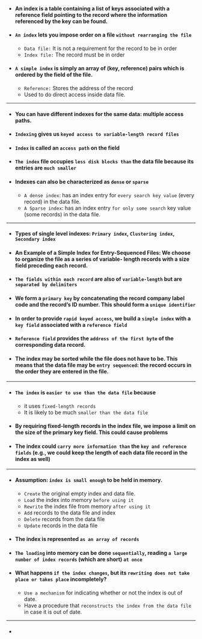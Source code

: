 - #### An index is a table containing a list of keys associated with a reference field pointing to the record where the information referenced by the key can be found.

- #### `An index` lets you impose order on a file `without rearranging the file`
  - `Data file:` It is not a requirement for the record to be in order 
  - `Index file:` The record must be in order

- #### `A simple index` is simply an array of (key, reference) pairs which is ordered by the field of the file.
    - `Reference:` Stores the address of the record
    - Used to do direct access inside data file.

<hr>
    
- #### You can have different indexes for the same data: multiple access paths.
- #### `Indexing` gives us `keyed access to variable-length record files`
- #### `Index` is called an `access path` on the field
- #### `The index` file occupies `less disk blocks than` the data file because its entries are `much smaller`
- #### Indexes can also be characterized as `dense` or `sparse`
   - `A dense index`: has an index entry for `every search key value` (every record) in the data file.
   -  `A Sparse index`: has an index entry `for only some search` key value (some records) in the data file.
   
<hr>

- #### Types of single level indexes: `Primary index`, `Clustering index`, `Secondary index`
- #### An Example of a Simple Index for Entry-Sequenced Files: We choose to organize the file as a series of variable- length records with a size field preceding each record.

- #### `The fields within each record` are also of `variable-length` but are `separated by delimiters`
- ####  We form a `primary key` by concatenating the record company label code and the record’s ID number. This should form a `unique identifier`
- #### In order to provide `rapid keyed access`, we build a `simple index` with a `key field` associated with a `reference field`
- #### `Reference field` provides the `address of the first byte` of the corresponding data record.
- #### The index may be sorted while the file does not have to be. This means that the data file may be `entry sequenced`: the record occurs in the order they are entered in the file.

<hr>

- #### `The index` is `easier to use than the data file` because
  - it uses `fixed-length records`
  - It is likely to be much `smaller than the data file`

- #### By requiring fixed-length records in the index file, we impose a limit on the size of the primary key field. This could cause problems
- #### The index could `carry more information than` the `key and reference fields` (e.g., we could keep the length of each data file record in the index as well)

<hr>

- #### Assumption: `index is small enough` to be held in memory.
   - `Create` the original empty index and data file.
   -  `Load` the index into memory `before using it`
   -  `Rewrite` the index file from memory `after using it`
   -  `Add` records to the data file and index
   -  `Delete` records from the data file
   -  `Update` records in the data file

- #### The index is represented `as an array of records`
- #### `The loading` into memory can be done `sequentially`, reading `a large number of index records` (which are short) `at once`
- #### What happens `if the index changes`, but its `rewriting does not take place or takes place` incompletely?
   - `Use a mechanism` for indicating whether or not the index is out of date.
   - Have a procedure that `reconstructs the index from the data file` in case it is out of date.

<hr>

- #### 






